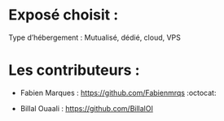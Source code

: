 # Exposé choisit : 
Type d’hébergement : Mutualisé, dédié, cloud, VPS

# Les contributeurs :

* Fabien Marques : https://github.com/Fabienmrqs :octocat:

* Billal Ouaali : https://github.com/BillalOI